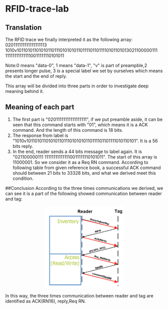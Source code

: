 # RFID-trace-lab

## Translation
The RFID trace we finally interpreted it as the following array:
020111111111111111113
1010v1011010110101011011101010101101111011011110101101013021100000111
111111111111110011111110101011

Note:0 means "data-0", 1 means "data-1", "v" is part of preampble,2
presents longer pulse, 3 is a special label we set by ourselves which means the start and the end of reply.

This array will be divided into three parts in order to investigate deep meaning behind it.


## Meaning of each part

1. The first part is "02011111111111111111", if we put preamble aside, it can be seen that this command starts with "01", which means it is a ACK command. And the length of this command is 18 bits.
2. The response from label is "1010v101101011010101101110101010110111101101111010110101". It is a 56 bits reply.
3. In the end, reader sends a 44 bits message to label again. It is "021100000111
111111111111110011111110101011". The start of this array is 11000001. So we
consider it as a Req RN command. According to following table from given reference book, a successful ACK command should between 21 bits to 33328 bits, and what we derived meet this condition.

##Conclusion
According to the three times communications we derived, we can see it is a part of the following showed communication between reader and tag:
<p align="center"><img src="https://github.com/yuzhuY/RFID-trace-lab/blob/master/CommunicationBetweenReaderAndTag.jpg" width="250">

In this way, the three
times communication between reader and tag are identified as ACK(RN16),
reply,Req RN.
